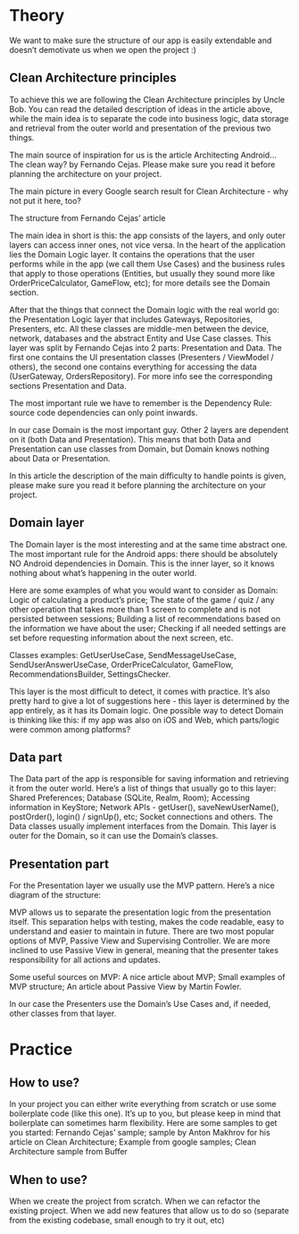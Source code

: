 # Theory
We want to make sure the structure of our app is easily extendable and doesn’t demotivate us when we open the project :)
## Clean Architecture principles
To achieve this we are following the Clean Architecture principles by Uncle Bob. You can read the detailed description of ideas in the article above, while the main idea is to separate the code into business logic, data storage and retrieval from the outer world and presentation of the previous two things.

The main source of inspiration for us is the article Architecting Android… The clean way? by Fernando Cejas. Please make sure you read it before planning the architecture on your project.


The main picture in every Google search result for Clean Architecture - why not put it here, too?


The structure from Fernando Cejas’ article

The main idea in short is this: the app consists of the layers, and only outer layers can access inner ones, not vice versa. 
In the heart of the application lies the Domain Logic layer. It contains the operations that the user performs while in the app (we call them Use Cases) and the business rules that apply to those operations (Entities, but usually they sound more like OrderPriceCalculator, GameFlow, etc); for more details see the Domain section.

After that the things that connect the Domain logic with the real world go: the Presentation Logic layer that includes Gateways, Repositories, Presenters, etc. All these classes are middle-men between the device, network, databases and the abstract Entity and Use Case classes. This layer was split by Fernando Cejas into 2 parts: Presentation and Data. The first one contains the UI presentation classes (Presenters / ViewModel / others), the second one contains everything for accessing the data (UserGateway, OrdersRepository). For more info see the corresponding sections Presentation and Data.

The most important rule we have to remember is the Dependency Rule: source code dependencies can only point inwards.

In our case Domain is the most important guy. Other 2 layers are dependent on it (both Data and Presentation). This means that both Data and Presentation can use classes from Domain, but Domain knows nothing about Data or Presentation.

In this article the description of the main difficulty to handle points is given, please make sure you read it before planning the architecture on your project.

## Domain layer
The Domain layer is the most interesting and at the same time abstract one. The most important rule for the Android apps: there should be absolutely NO Android dependencies in Domain. This is the inner layer, so it knows nothing about what’s happening in the outer world.

Here are some examples of what you would want to consider as Domain:
Logic of calculating a product’s price;
The state of the game / quiz / any other operation that takes more than 1 screen to complete and is not persisted between sessions;
Building a list of recommendations based on the information we have about the user;
Checking if all needed settings are set before requesting information about the next screen, etc.

Classes examples:
GetUserUseCase,
SendMessageUseCase,
SendUserAnswerUseCase,
OrderPriceCalculator,
GameFlow,
RecommendationsBuilder,
SettingsChecker.

This layer is the most difficult to detect, it comes with practice. It’s also pretty hard to give a lot of suggestions here - this layer is determined by the app entirely, as it has its Domain logic. 
One possible way to detect Domain is thinking like this: if my app was also on iOS and Web, which parts/logic were common among platforms?
## Data part
The Data part of the app is responsible for saving information and retrieving it from the outer world. Here’s a list of things that usually go to this layer:
Shared Preferences;
Database (SQLite, Realm, Room);
Accessing information in KeyStore;
Network APIs - getUser(), saveNewUserName(), postOrder(), login() / signUp(), etc;
Socket connections and others.
The Data classes usually implement interfaces from the Domain. This layer is outer for the Domain, so it can use the Domain’s classes. 
## Presentation part
For the Presentation layer we usually use the MVP pattern. Here’s a nice diagram of the structure:

MVP allows us to separate the presentation logic from the presentation itself. This separation helps with testing, makes the code readable, easy to understand and easier to maintain in future.
There are two most popular options of MVP, Passive View and Supervising Controller. We are more inclined to use Passive View in general, meaning that the presenter takes responsibility for all actions and updates.

Some useful sources on MVP:
A nice article about MVP;
Small examples of MVP structure;
An article about Passive View by Martin Fowler.

In our case the Presenters use the Domain’s Use Cases and, if needed, other classes from that layer.

# Practice
## How to use?
In your project you can either write everything from scratch or use some boilerplate code (like this one). It’s up to you, but please keep in mind that boilerplate can sometimes harm flexibility.
Here are some samples to get you started:
Fernando Cejas’ sample;
sample by Anton Makhrov for his article on Clean Architecture;
Example from google samples;
Clean Architecture sample from Buffer
## When to use?
When we create the project from scratch.
When we can refactor the existing project.
When we add new features that allow us to do so (separate from the existing codebase, small enough to try it out, etc)
